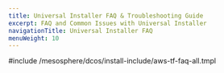 ```yaml
---
title: Universal Installer FAQ & Troubleshooting Guide
excerpt: FAQ and Common Issues with Universal Installer
navigationTitle: Universal Installer FAQ
menuWeight: 10
---
```


#include /mesosphere/dcos/install-include/aws-tf-faq-all.tmpl

